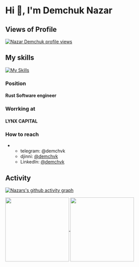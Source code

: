 # Hi 👋, I'm Demchuk Nazar

## Views of Profile
[![Nazar Demchuk profile views](https://u8views.com/api/v1/github/profiles/136515158/views/day-week-month-total-count.svg)](https://u8views.com/github/uandere)

## My skills
[![My Skills](https://skillicons.dev/icons?i=rust,cpp,wasm,yew,rocket,actix,docker,postgres,linux&theme=dark)](https://skillicons.dev)

### Position
#### Rust Software engineer

### Worrking at
#### LYNX CAPITAL

### How to reach
- - telegram: @demchvk
  - djinni: [@demchvk](https://djinni.co/q/c907a6242e/)
  - LinkedIn: [@demchvk](https://www.linkedin.com/in/nazar-demchuk/)

## Activity
[![Nazars's github activity graph](https://github-readme-activity-graph.vercel.app/graph?username=uandere&theme=rogue)](https://github.com/ashutosh00710/github-readme-activity-graph)

<a href="https://github.com/anuraghazra/github-readme-stats">
  <img height=200 align="center" src="https://github-readme-stats.vercel.app/api?username=uandere&theme=ambient_gradient" />
</a>
<a href="https://github.com/anuraghazra/convoychat">
  <img height=200 align="center" src="https://github-readme-stats.vercel.app/api/top-langs/?username=uandere&size_weight=0&count_weight=1&theme=ambient_gradient" />
</a>
